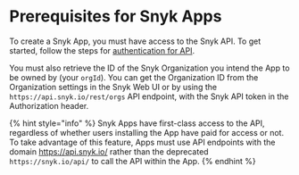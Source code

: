 # Prerequisites for Snyk Apps

To create a Snyk App, you must have access to the Snyk API. To get started, follow the steps for [authentication for API](../rest-api/authentication-for-api/).

You must also retrieve the ID of the Snyk Organization you intend the App to be owned by (your `orgId`). You can get the Organization ID from the Organization settings in the Snyk Web UI or by using the `https://api.snyk.io/rest/orgs` API endpoint, with the Snyk API token in the Authorization header.

{% hint style="info" %}
Snyk Apps have first-class access to the API, regardless of whether users installing the App have paid for access or not. To take advantage of this feature, Apps must use API endpoints with the domain https://api.snyk.io/ rather than the deprecated `https://snyk.io/api/` to call the API within the App.
{% endhint %}
